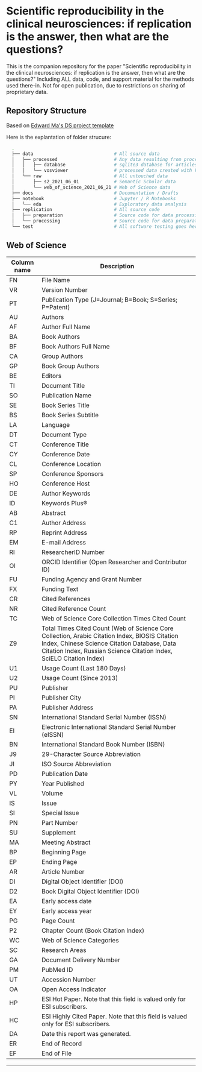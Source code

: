 # Scientific reproducibility in the clinical neurosciences: if replication is the answer, then what are the questions?

This is the companion repository for the paper "Scientific reproducibility in the clinical neurosciences: if replication is the answer, then what are the questions?"  Including ALL data, code, and support material for the methods used there-in.  Not for open publication, due to restrictions on sharing of proprietary data.

## Repository Structure

Based on [Edward Ma's DS project template](https://github.com/makcedward/ds_project_template)

Here is the explantation of folder strucure:
```bash
  .
  ├── data                              # All source data
  │   ├── processed                     # Any data resulting from processing, automatic or manual
  │   │   ├── database                  # sqlite3 database for articles
  │   │   └── vosviewer                 # processed data created with VOSviewer
  │   └── raw                           # All untouched data
  │       ├── s2_2021_06_01             # Semantic Scholar data
  │       └── web_of_science_2021_06_21 # Web of Science data
  ├── docs                              # Documentation / Drafts
  ├── notebook                          # Jupyter / R Notebooks
  │   └── eda                           # Exploratory data analysis
  ├── replication                       # All source code
  │   ├── preparation                   # Source code for data processing
  │   └── processing                    # Source code for data preparation
  └── test                              # All software testing goes here
```

## Web of Science

| Column name | Description     |
|-------------|-----------------|
| FN          | File Name       |
| VR          | Version Number  |
| PT          | Publication Type (J=Journal; B=Book; S=Series; P=Patent) |
| AU          | Authors         |
| AF          | Author Full Name |
| BA          | Book Authors    |
| BF          | Book Authors Full Name |
| CA          | Group Authors |
| GP          | Book Group Authors |
| BE          | Editors |
| TI          |  Document Title |
| SO          | Publication Name |
| SE | Book Series Title |
| BS | Book Series Subtitle |
| LA | Language |
| DT | Document Type |
| CT | Conference Title |
| CY | Conference Date |
| CL | Conference Location |
| SP | Conference Sponsors |
| HO | Conference Host |
| DE | Author Keywords |
| ID | Keywords Plus® |
| AB | Abstract |
| C1 | Author Address |
| RP | Reprint Address |
| EM | E-mail Address |
| RI | ResearcherID Number |
| OI | ORCID Identifier (Open Researcher and Contributor ID) |
| FU | Funding Agency and Grant Number |
| FX | Funding Text |
| CR | Cited References |
| NR | Cited Reference Count |
| TC | Web of Science Core Collection Times Cited Count |
| Z9 | Total Times Cited Count (Web of Science Core Collection, Arabic Citation Index, BIOSIS Citation Index, Chinese Science Citation Database, Data Citation Index, Russian Science Citation Index, SciELO Citation Index) |
| U1 | Usage Count (Last 180 Days) |
| U2 | Usage Count (Since 2013) |
| PU | Publisher |
| PI | Publisher City |
| PA | Publisher Address |
| SN | International Standard Serial Number (ISSN) |
| EI | Electronic International Standard Serial Number (eISSN) |
| BN | International Standard Book Number (ISBN) |
| J9 | 29-Character Source Abbreviation |
| JI | ISO Source Abbreviation |
| PD | Publication Date |
| PY | Year Published |
| VL | Volume |
| IS | Issue |
| SI | Special Issue |
| PN | Part Number |
| SU | Supplement |
| MA | Meeting Abstract |
| BP | Beginning Page |
| EP | Ending Page |
| AR | Article Number |
| DI | Digital Object Identifier (DOI) |
| D2 | Book Digital Object Identifier (DOI) |
| EA | Early access date |
| EY | Early access year |
| PG | Page Count |
| P2 | Chapter Count (Book Citation Index) |
| WC | Web of Science Categories |
| SC | Research Areas |
| GA | Document Delivery Number |
| PM | PubMed ID |
| UT | Accession Number |
| OA | Open Access Indicator |
| HP | ESI Hot Paper. Note that this field is valued only for ESI subscribers. |
| HC | ESI Highly Cited Paper. Note that this field is valued only for ESI subscribers. |
| DA | Date this report was generated. |
| ER | End of Record |
| EF | End of File |
--------------------
